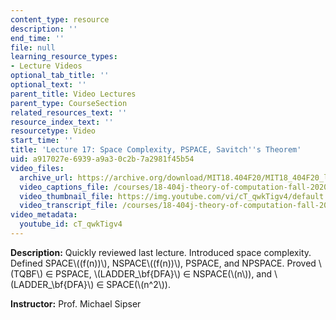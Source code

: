 ```yaml
---
content_type: resource
description: ''
end_time: ''
file: null
learning_resource_types:
- Lecture Videos
optional_tab_title: ''
optional_text: ''
parent_title: Video Lectures
parent_type: CourseSection
related_resources_text: ''
resource_index_text: ''
resourcetype: Video
start_time: ''
title: 'Lecture 17: Space Complexity, PSPACE, Savitch''s Theorem'
uid: a917027e-6939-a9a3-0c2b-7a2981f45b54
video_files:
  archive_url: https://archive.org/download/MIT18.404F20/MIT18_404F20_lec17_300k.mp4
  video_captions_file: /courses/18-404j-theory-of-computation-fall-2020/ec724195249b55b49a36582674ccf0a7_cT_qwkTigv4.vtt
  video_thumbnail_file: https://img.youtube.com/vi/cT_qwkTigv4/default.jpg
  video_transcript_file: /courses/18-404j-theory-of-computation-fall-2020/3a37f978045d4293c204cbcb72c6573a_cT_qwkTigv4.pdf
video_metadata:
  youtube_id: cT_qwkTigv4
---
```


**Description:** Quickly reviewed last lecture. Introduced space complexity. Defined SPACE\\((f(n))\\), NSPACE\\((f(n))\\), PSPACE, and NPSPACE. Proved \\(TQBF\\) ∈ PSPACE, \\(LADDER\_\\bf{DFA}\\) ∈ NSPACE(\\(n\\)), and \\(LADDER\_\\bf{DFA}\\) ∈ SPACE(\\(n^2\\)).

**Instructor:** Prof. Michael Sipser